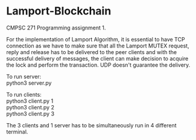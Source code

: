 # Lamport-Blockchain

CMPSC 271 Programming assignment 1. 

For the implementation of Lamport Algorithm, it is essential to have TCP connection as we have to make sure that all the Lamport MUTEX request, reply and release has to be delivered to the peer clients and with the successful delivery of messages, the client can make decision to acquire the lock and perform the transaction. UDP doesn't guarantee the delivery. <br />

To run server:  <br />
python3 server.py  <br />

To run clients:  <br />
python3 client.py 1  <br />
python3 client.py 2  <br />
python3 client.py 3   <br />

The 3 clients and 1 server has to be simultaneously run in 4 different terminal.

